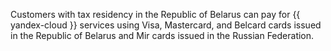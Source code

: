 Customers with tax residency in the Republic of Belarus can pay for {{ yandex-cloud }} services using Visa, Mastercard, and Belcard cards issued in the Republic of Belarus and Mir cards issued in the Russian Federation.